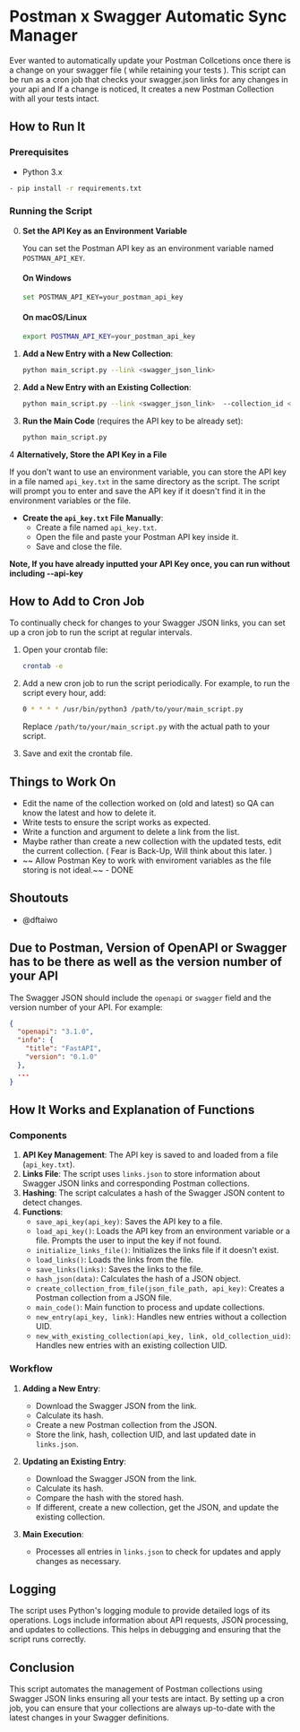 
# Postman x Swagger Automatic Sync Manager

Ever wanted to automatically update your Postman Collcetions once there is a change on your swagger file ( while retaining your tests ). 
This script can be run as a cron job that checks your swagger.json links for any changes in your api and If a change is noticed, It creates a new Postman Collection with all your tests intact. 

## How to Run It

### Prerequisites

- Python 3.x
```sh
- pip install -r requirements.txt
```

### Running the Script

0. **Set the API Key as an Environment Variable**

   You can set the Postman API key as an environment variable named `POSTMAN_API_KEY`.

   #### On Windows
   ```sh
   set POSTMAN_API_KEY=your_postman_api_key
   ```

   #### On macOS/Linux
   ```sh
   export POSTMAN_API_KEY=your_postman_api_key
   ```


1. **Add a New Entry with a New Collection**:
   ```sh
   python main_script.py --link <swagger_json_link> 
   ```

2. **Add a New Entry with an Existing Collection**:
   ```sh
   python main_script.py --link <swagger_json_link>  --collection_id <existing_collection_id>
   ```

3. **Run the Main Code** (requires the API key to be already set):
   ```sh
   python main_script.py
   ```

4 **Alternatively, Store the API Key in a File**

   If you don't want to use an environment variable, you can store the API key in a file named `api_key.txt` in the same directory as the script. The script will prompt you to enter and save the API key if it doesn't find it in the environment variables or the file.

   - **Create the `api_key.txt` File Manually**:
     - Create a file named `api_key.txt`.
     - Open the file and paste your Postman API key inside it.
     - Save and close the file.

**Note, If you have already inputted your API Key once, you can run without including --api-key**

## How to Add to Cron Job

To continually check for changes to your Swagger JSON links, you can set up a cron job to run the script at regular intervals.

1. Open your crontab file:
   ```sh
   crontab -e
   ```

2. Add a new cron job to run the script periodically. For example, to run the script every hour, add:
   ```sh
   0 * * * * /usr/bin/python3 /path/to/your/main_script.py
   ```

   Replace `/path/to/your/main_script.py` with the actual path to your script.

3. Save and exit the crontab file.

## Things to Work On

- Edit the name of the collection worked on (old and latest) so QA can know the latest and how to delete it.
- Write tests to ensure the script works as expected.
- Write a function and argument to delete a link from the list.
- Maybe rather than create a new collection with the updated tests, edit the current collection. ( Fear is Back-Up, Will think about this later. )
- ~~ Allow Postman Key to work with enviroment variables as the file storing is not ideal.~~ - DONE 

## Shoutouts
- @dftaiwo


## Due to Postman, Version of OpenAPI or Swagger has to be there as well as the version number of your API
The Swagger JSON should include the `openapi` or `swagger` field and the version number of your API. For example:
```json
{
  "openapi": "3.1.0",
  "info": {
    "title": "FastAPI",
    "version": "0.1.0"
  },
  ...
}
```

## How It Works and Explanation of Functions

### Components

1. **API Key Management**: The API key is saved to and loaded from a file (`api_key.txt`).
2. **Links File**: The script uses `links.json` to store information about Swagger JSON links and corresponding Postman collections.
3. **Hashing**: The script calculates a hash of the Swagger JSON content to detect changes.
4. **Functions**:
   - `save_api_key(api_key)`: Saves the API key to a file.
   - `load_api_key()`: Loads the API key from an environment variable or a file. Prompts the user to input the key if not found.
   - `initialize_links_file()`: Initializes the links file if it doesn't exist.
   - `load_links()`: Loads the links from the file.
   - `save_links(links)`: Saves the links to the file.
   - `hash_json(data)`: Calculates the hash of a JSON object.
   - `create_collection_from_file(json_file_path, api_key)`: Creates a Postman collection from a JSON file.
   - `main_code()`: Main function to process and update collections.
   - `new_entry(api_key, link)`: Handles new entries without a collection UID.
   - `new_with_existing_collection(api_key, link, old_collection_uid)`: Handles new entries with an existing collection UID.

### Workflow

1. **Adding a New Entry**:
   - Download the Swagger JSON from the link.
   - Calculate its hash.
   - Create a new Postman collection from the JSON.
   - Store the link, hash, collection UID, and last updated date in `links.json`.

2. **Updating an Existing Entry**:
   - Download the Swagger JSON from the link.
   - Calculate its hash.
   - Compare the hash with the stored hash.
   - If different, create a new collection, get the JSON, and update the existing collection.

3. **Main Execution**:
   - Processes all entries in `links.json` to check for updates and apply changes as necessary.

## Logging

The script uses Python's logging module to provide detailed logs of its operations. Logs include information about API requests, JSON processing, and updates to collections. This helps in debugging and ensuring that the script runs correctly.

## Conclusion

This script automates the management of Postman collections using Swagger JSON links ensuring all your tests are intact. By setting up a cron job, you can ensure that your collections are always up-to-date with the latest changes in your Swagger definitions.
